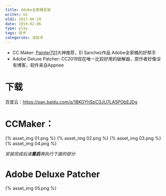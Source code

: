 ```yaml
---
title: Adobe全家桶安装
writer: m1
old1: 2017-06-29
date: 2019-02-06
type: play
tags: 技术
categories: 浊技术
---
```


- CC Maker: [Painter701](https://twitter.com/painter701)大神推荐，El Sanchez作品  Adobe全家桶的好帮手
- Adobe Deluxe Patcher: CC2019现在唯一比较好用的破解器，原作者好像没有博客，软件来自Appnee

# 下载

百度云：<https://pan.baidu.com/s/18KGYhSpC3JU7LA5PObEJDg>

# CCMaker：

{% asset_img 01.png %}
{% asset_img 02.png %}
{% asset_img 03.png %}
{% asset_img 04.png %}

*安装完成后请**重启**再执行下面的部分*

# Adobe Deluxe Patcher

{% asset_img 05.png %}
